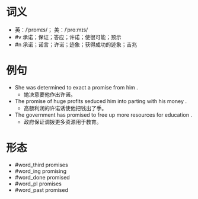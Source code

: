 # 词义
- 英：/ˈprɒmɪs/； 美：/ˈprɑːmɪs/
- #v 承诺；保证；答应；许诺；使很可能；预示
- #n 承诺；诺言；许诺；迹象；获得成功的迹象；吉兆
# 例句
- She was determined to exact a promise from him .
	- 她决意要他作出许诺。
- The promise of huge profits seduced him into parting with his money .
	- 高额利润的许诺诱使他把钱出了手。
- The government has promised to free up more resources for education .
	- 政府保证调拨更多资源用于教育。
# 形态
- #word_third promises
- #word_ing promising
- #word_done promised
- #word_pl promises
- #word_past promised
